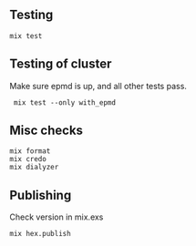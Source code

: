 

## Testing


	mix test


## Testing of cluster

Make sure epmd is up, and all other tests pass.

	 mix test --only with_epmd


## Misc checks

	mix format
	mix credo
	mix dialyzer

## Publishing

Check version in mix.exs 

	mix hex.publish

